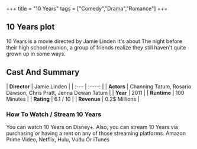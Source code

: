 +++
title = "10 Years"
tags = ["Comedy","Drama","Romance"]
+++
## 10 Years plot
10 Years is a movie directed by Jamie Linden It's about The night before their high school reunion, a group of friends realize they still haven't quite grown up in some ways.
## Cast And Summary
| **Director**      | Jamie Linden |
    | :---        |    :----:   |
    |  **Actors** | Channing Tatum, Rosario Dawson, Chris Pratt, Jenna Dewan Tatum |
    | **Year**   | 2011    |
    |  **Runtime** | 100 Minutes |
    |  **Rating** | 6.1 / 10 | 
    |  **Revenue** | 0.2$ Millions |
### How To Watch / Stream 10 Years
You can watch 10 Years on Disney+.
Also, you can stream 10 Years via purchasing or having a rent on any of those streaming platforms.
Amazon Prime Video, Netflix, Hulu, Vudu Or iTunes